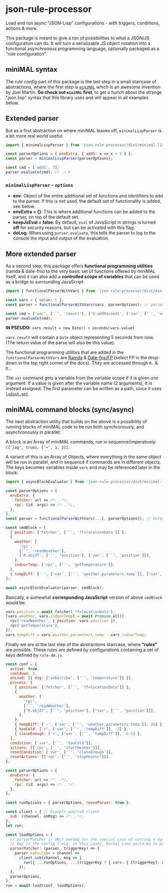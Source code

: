 # json-rule-processor

Load and run async "JSON-Lisp" configurations - with triggers, conditions, actions & more.

This package is meant to give a ton of possibilities to what a JSON/JS configuration can do. It will turn a serializable JS object notation into a functional asynchronous programming language, optionally packaged as a "rule configuration".

## miniMAL syntax

The _rule config_ part of this package is the last step in a small staircase of abstractions, where the first step is [`miniMAL`](https://github.com/kanaka/miniMAL) which is an awesome invention by Joel Martin. **Go check out `miniMAL` first**, to get a hunch about the strange "json lisp" syntax that this library uses and will appear in all examples below.

## Extended parser

But as a first abstraction on where miniMAL leaves off, `minimalLispParser` is a bit more real world useful:

```js
import { minimalLispParser } from 'json-rule-processor/dist/minimal-lisp-parser';

const parserOptions = { envExtra: { add5: x => x + 5 } };
const parser = minimalLispParser(parserOptions);

const cmd = ['add5', 3];
parser.evaluate(cmd); // -> 8
```

### `minimalLispParser` - `options`

- **env**: Object of the entire additional set of functions and identifiers to add to the parser. If this is not used, the default set of functionality is added, see below.
- **envExtra = {}**: This is where additional functions can be added to the parser, on top of the default set.
- **keepJsEval = false**: By default, `eval` of JavaScript in strings is turned **off** for security reasons, but can be activated with this flag.
- **doLog**: When using `parser.evaluate`, this tells the parser to log to the console the input and output of the evaluation.

## More extended parser

As a second step, this package offers **functional programming utilities** (ramda & date-fns) to the very basic set of functions offered by miniMAL itself, and it can also add a **controlled scope of variables** that can be used as a bridge to surrounding JavaScript:

```js
import { functionalParserWithVars } from 'json-rule-processor/dist/minimal-lisp-parser';

const vars = { value: 5 };
const parser = functionalParserWithVars(vars, parserOptions); // parserOptions like above

const cmd = ['var', ['`', 'result'], ['D.addSeconds', ['var', ['`', 'value']], ['new', 'Date']]];
parser.evaluate(cmd);
```

**IN PSEUDO:** `vars.result = new Date() + seconds(vars.value)`

`vars.result` will contain a `Date` object representing 5 seconds from now. (The return value of the parse will also be this value).

The functional programming utilities that are added in the `functionalParserWithVars` are [Ramda](https://ramdajs.com/) & [Date-fns/FP](https://date-fns.org/) (select FP in the drop-down in the top right corner of the docs). They are accessed through `R.` & `D.`.

The `var` command gets a variable from the variable scope if it is given _one_ argument. If a value is given after the variable name (2 arguments), it is instead assigned. The first parameter can be written as a path, since it uses [`lodash.get`](https://lodash.com/docs/4.17.15#get).

## miniMAL command blocks (sync/async)

The next abstraction utility that builds on the above is a possibility of running blocks of miniMAL code to be run both synchronously, and asynchronously in parallel:

A block is an Array of miniMAL commands, run in sequence/imperatively: `[['log', true], ['+', 1, 2]]`.

A variant of this is an Array of Objects, where everything in the same object will be run in parallel, and in sequence if commands are in different objects. The keys becomes variables inside `vars` and may be referenced later in the block:

```js
import { asyncBlockEvaluator } from 'json-rule-processor/dist/minimal-lisp-parser';

const parserOptions = {
  envExtra: {
    fetcher: url => /*...*/,
    rpc: (id, args) => /*...*/,
  },
};
const parser = functionalParserWithVars(...[, parserOptions]); // default vars = {}

const cmdBlock = [
  { position: ['fetcher', ['`', '?f=locationData']] },
  {
    weather: [
      'rpc',
      ['`', 'readWeather'],
      ['R.objOf', ['`', 'position'], ['var', ['`', 'position']]],
    ],
    indoorTemp: ['rpc', ['`', 'getTemperature']],
  },
  { tempDiff: ['-', ['var', ['`', 'weather.parameters.temp']], ['var', ['`', 'indoorTemp']]] },
];

await asyncBlockEvaluator(parser, cmdBlock);
```

Basically, a somewhat **corresponding JavaScript** version of above `cmdBlock` would be:

```js
vars.position = await fetcher('?f=locationData');
[vars.weather, vars.indoorTemp] = await Promise.all([
  rpc('readWeather', { position: vars.position }),
  rpc('getTemperature'),
]);
vars.tempDiff = vars.weather.parameters.temp - vars.indoorTemp;
```

Finally we are at the last step of the abstractions staircase, where **"rules"** are possible. These rules are defined by configurations containing a set of keys defined by `rule-dm.js`.

```js
const conf = {
  active: true,
  cooldown: 3,
  onLoad: [{ msg: ['subscribe', ['`', 'temperature']] }],
  process: [
    { position: ['fetcher', ['`', '?f=locationData']] },
    {
      weather: [
        'rpc',
        ['`', 'readWeather'],
        ['R.objOf', ['`', 'position'], ['var', ['`', 'position']]],
      ],
    },
    { tempDiff: ['-', ['var', ['`', 'weather.parameters.temp']], 20] },
    { tooCold: ['<', ['var', ['`', 'tempDiff']], -2] },
    { closeEnough: ['>', ['var', ['`', 'tempDiff']], -0.5] },
  ],
  condition: ['var', ['`', 'tooCold']],
  actions: [['rpc', ['`', 'startHeater']]],
  resetCondition: ['var', ['`', 'closeEnough']],
  resetActions: [['rpc', ['`', 'stopHeater']]],
};

const parserOptions = {
  envExtra: {
    fetcher: url => /*...*/,
    rpc: (id, args) => /*...*/,
  },
};

const runOptions = { parserOptions, reuseParser: true };

const client = { // Example pub/sub client
  sub: (channel, onMsg) => /*...*/,
};
let run;

const loadOptions = {
  // parserPatcher is ONLY needed for the special case of wanting a dynamic value into the object
  // key in the config ('msg' in this case). Normal case would be to put 'subscribe' in envExtra.
  parserPatcher: (parser, triggerKey) => {
    parser.subscribe = channel =>
      client.sub(channel, msg => {
        run({ ...runOptions, ...(triggerKey ? { vars: { [triggerKey]: msg } } : {}) });
      });
  },
  parserOptions,
};
run = await load(conf, loadOptions);
```
